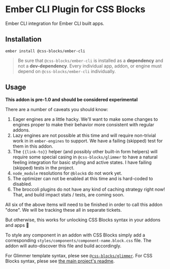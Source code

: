 
Ember CLI Plugin for CSS Blocks
=============================

Ember CLI integration for Ember CLI built apps.

Installation
------------------------------------------------------------------------------

```
ember install @css-blocks/ember-cli
```

> Be sure that `@css-blocks/ember-cli` is installed as a **dependency** and not a **dev-dependency**.
> Every individual app, addon, or engine must depend on `@css-blocks/ember-cli` individually.

Usage
------------------------------------------------------------------------------

**This addon is pre-1.0 and should be considered experimental**

There are a number of caveats you should know:

 1. Eager engines are a little hacky. We'll want to make some changes to engines proper to make their behavior more consistent with regular addons.
 2. Lazy engines are not possible at this time and will require non-trivial work in in `ember-engines` to support. We have a failing (skipped) test for them in this addon.
 3. The `{{link-to}}` helper (and possibly other built-in form helpers) will require some special casing in `@css-blocks/glimmer` to have a natural feeling integration for basic styling and active states. I have failing (skipped) tests in the project.
 4. `node_module` resolutions for `@block`s do not work yet.
 5. The optimizer can not be enabled at this time and is hard-coded to disabled.
 6. The broccoli plugins do not have any kind of caching strategy right now! That, and build impact stats / tests, are coming soon.

All six of the above items will need to be finished in order to call this addon "done". We will be tracking these all in separate tickets.

But otherwise, this works for unlocking CSS Blocks syntax in your addons and apps 🎉

To style any component in an addon with CSS Blocks simply add a corresponding `styles/components/component-name.block.css` file. The addon will auto-discover this file and build accordingly.

For Glimmer template syntax, plese see [`@css-blocks/glimmer`](../glimmer/README.md).
For CSS Blocks syntax, plese see [the main project's readme](../../../README.md).

